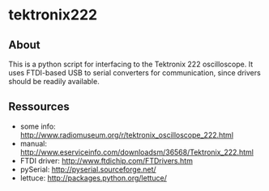tektronix222
============

About
-----
This is a python script for interfacing to the Tektronix 222 oscilloscope.
It uses FTDI-based USB to serial converters for communication, since drivers
should be readily available.


Ressources
----------
* some info: http://www.radiomuseum.org/r/tektronix_oscilloscope_222.html
* manual: http://www.eserviceinfo.com/downloadsm/36568/Tektronix_222.html
* FTDI driver: http://www.ftdichip.com/FTDrivers.htm
* pySerial: http://pyserial.sourceforge.net/
* lettuce: http://packages.python.org/lettuce/
